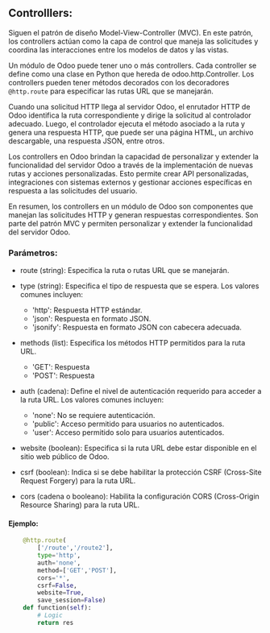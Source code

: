 ## Controlllers:

Siguen el patrón de diseño Model-View-Controller (MVC). En este patrón, los controllers actúan como la capa de control que maneja las solicitudes y coordina las interacciones entre los modelos de datos y las vistas.

Un módulo de Odoo puede tener uno o más controllers. Cada controller se define como una clase en Python que hereda de odoo.http.Controller. Los controllers pueden tener métodos decorados con los decoradores `@http.route` para especificar las rutas URL que se manejarán.

Cuando una solicitud HTTP llega al servidor Odoo, el enrutador HTTP de Odoo identifica la ruta correspondiente y dirige la solicitud al controlador adecuado. Luego, el controlador ejecuta el método asociado a la ruta y genera una respuesta HTTP, que puede ser una página HTML, un archivo descargable, una respuesta JSON, entre otros.

Los controllers en Odoo brindan la capacidad de personalizar y extender la funcionalidad del servidor Odoo a través de la implementación de nuevas rutas y acciones personalizadas. Esto permite crear API personalizadas, integraciones con sistemas externos y gestionar acciones específicas en respuesta a las solicitudes del usuario.

En resumen, los controllers en un módulo de Odoo son componentes que manejan las solicitudes HTTP y generan respuestas correspondientes. Son parte del patrón MVC y permiten personalizar y extender la funcionalidad del servidor Odoo.

### Parámetros:
- route (string): Especifica la ruta o rutas URL que se manejarán.

- type (string): Especifica el tipo de respuesta que se espera. Los valores comunes incluyen:
    - 'http': Respuesta HTTP estándar.
    - 'json': Respuesta en formato JSON.
    - 'jsonify': Respuesta en formato JSON con cabecera adecuada.

- methods (list): Especifica los métodos HTTP permitidos para la ruta URL.
    - 'GET': Respuesta
    - 'POST': Respuesta
  
- auth (cadena): Define el nivel de autenticación requerido para acceder a la ruta URL. Los valores comunes incluyen:
    - 'none': No se requiere autenticación.
    - 'public': Acceso permitido para usuarios no autenticados.
    - 'user': Acceso permitido solo para usuarios autenticados.
  
- website (boolean): Especifica si la ruta URL debe estar disponible en el sitio web público de Odoo.

- csrf (boolean): Indica si se debe habilitar la protección CSRF (Cross-Site Request Forgery) para la ruta URL.

- cors (cadena o booleano): Habilita la configuración CORS (Cross-Origin Resource Sharing) para la ruta URL.

#### Ejemplo:
```python
    @http.route(
        ['/route','/route2'], 
        type='http', 
        auth='none', 
        method=['GET','POST'],
        cors='*', 
        csrf=False, 
        website=True,
        save_session=False)
    def function(self):
        # Logic
        return res
```